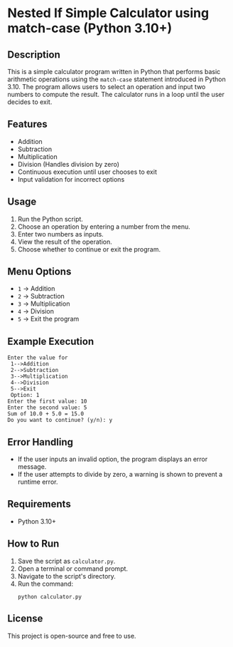 # Nested If Simple Calculator using match-case (Python 3.10+)

## Description
This is a simple calculator program written in Python that performs basic arithmetic operations using the `match-case` statement introduced in Python 3.10. The program allows users to select an operation and input two numbers to compute the result. The calculator runs in a loop until the user decides to exit.

## Features
- Addition
- Subtraction
- Multiplication
- Division (Handles division by zero)
- Continuous execution until user chooses to exit
- Input validation for incorrect options

## Usage
1. Run the Python script.
2. Choose an operation by entering a number from the menu.
3. Enter two numbers as inputs.
4. View the result of the operation.
5. Choose whether to continue or exit the program.

## Menu Options
- `1` -> Addition
- `2` -> Subtraction
- `3` -> Multiplication
- `4` -> Division
- `5` -> Exit the program

## Example Execution
```
Enter the value for
 1-->Addition 
 2-->Subtraction 
 3-->Multiplication 
 4-->Division 
 5-->Exit 
 Option: 1
Enter the first value: 10
Enter the second value: 5
Sum of 10.0 + 5.0 = 15.0
Do you want to continue? (y/n): y
```

## Error Handling
- If the user inputs an invalid option, the program displays an error message.
- If the user attempts to divide by zero, a warning is shown to prevent a runtime error.

## Requirements
- Python 3.10+

## How to Run
1. Save the script as `calculator.py`.
2. Open a terminal or command prompt.
3. Navigate to the script's directory.
4. Run the command:
   ```
   python calculator.py
   ```

## License
This project is open-source and free to use.
